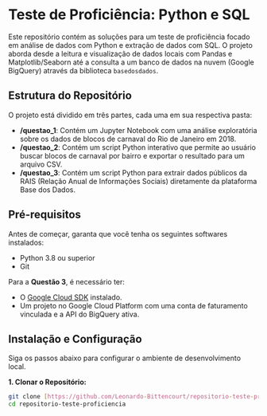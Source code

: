 # Teste de Proficiência: Python e SQL

Este repositório contém as soluções para um teste de proficiência focado em análise de dados com Python e extração de dados com SQL. O projeto aborda desde a leitura e visualização de dados locais com Pandas e Matplotlib/Seaborn até a consulta a um banco de dados na nuvem (Google BigQuery) através da biblioteca `basedosdados`.

## Estrutura do Repositório

O projeto está dividido em três partes, cada uma em sua respectiva pasta:

* **/questao_1**: Contém um Jupyter Notebook com uma análise exploratória sobre os dados de blocos de carnaval do Rio de Janeiro em 2018.
* **/questao_2**: Contém um script Python interativo que permite ao usuário buscar blocos de carnaval por bairro e exportar o resultado para um arquivo CSV.
* **/questao_3**: Contém um script Python para extrair dados públicos da RAIS (Relação Anual de Informações Sociais) diretamente da plataforma Base dos Dados.

## Pré-requisitos

Antes de começar, garanta que você tenha os seguintes softwares instalados:
* Python 3.8 ou superior
* Git

Para a **Questão 3**, é necessário ter:
* O [Google Cloud SDK](https://cloud.google.com/sdk/docs/install) instalado.
* Um projeto no Google Cloud Platform com uma conta de faturamento vinculada e a API do BigQuery ativa.

## Instalação e Configuração

Siga os passos abaixo para configurar o ambiente de desenvolvimento local.

**1. Clonar o Repositório:**
```bash
git clone [https://github.com/Leonardo-Bittencourt/repositorio-teste-proficiencia.git](https://github.com/Leonardo-Bittencourt/repositorio-teste-proficiencia.git)
cd repositorio-teste-proficiencia
